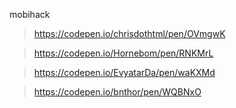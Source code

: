 mobihack

> https://codepen.io/chrisdothtml/pen/OVmgwK

> https://codepen.io/Hornebom/pen/RNKMrL

> https://codepen.io/EvyatarDa/pen/waKXMd

> https://codepen.io/bnthor/pen/WQBNxO
